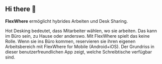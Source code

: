 ## Hi there 👋

**FlexWhere** ermöglicht hybrides Arbeiten und Desk Sharing.

Hot Desking bedeutet, dass Mitarbeiter wählen, wo sie arbeiten. Das kann im Büro sein, zu Hause oder anderswo. Mit FlexWhere spielt das keine Rolle. Wenn sie ins Büro kommen, reservieren sie ihren eigenen Arbeitsbereich mit FlexWhere for Mobile (Android+iOS). Der Grundriss in dieser benutzerfreundlichen App zeigt, welche Schreibtische verfügbar sind.

